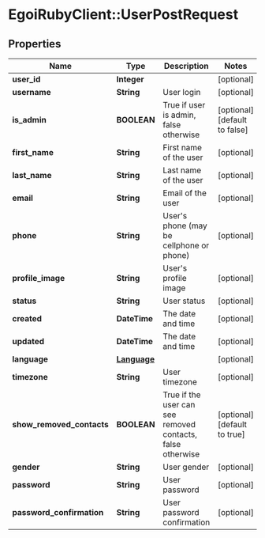 # EgoiRubyClient::UserPostRequest

## Properties
Name | Type | Description | Notes
------------ | ------------- | ------------- | -------------
**user_id** | **Integer** |  | [optional] 
**username** | **String** | User login | [optional] 
**is_admin** | **BOOLEAN** | True if user is admin, false otherwise | [optional] [default to false]
**first_name** | **String** | First name of the user | [optional] 
**last_name** | **String** | Last name of the user | [optional] 
**email** | **String** | Email of the user | [optional] 
**phone** | **String** | User&#39;s phone (may be cellphone or phone) | [optional] 
**profile_image** | **String** | User&#39;s profile image | [optional] 
**status** | **String** | User status | [optional] 
**created** | **DateTime** | The date and time | [optional] 
**updated** | **DateTime** | The date and time | [optional] 
**language** | [**Language**](Language.md) |  | [optional] 
**timezone** | **String** | User timezone | [optional] 
**show_removed_contacts** | **BOOLEAN** | True if the user can see removed contacts, false otherwise | [optional] [default to true]
**gender** | **String** | User gender | [optional] 
**password** | **String** | User password | [optional] 
**password_confirmation** | **String** | User password confirmation | [optional] 


